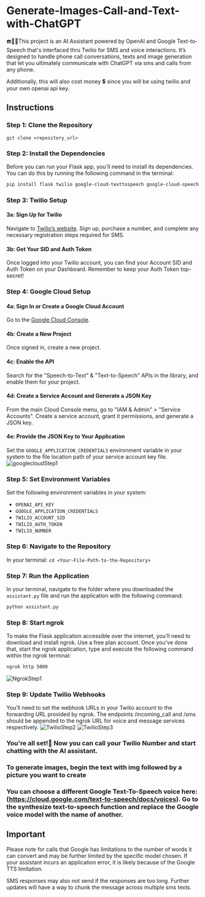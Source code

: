 # Generate-Images-Call-and-Text-with-ChatGPT
☎️📱🤖This project is an AI Assistant powered by OpenAI and Google Text-to-Speech that's interfaced thru Twilio for SMS and voice interactions. It’s designed to handle phone call conversations, texts and image generation that let you ultimately communicate with ChatGPT via sms and calls from any phone. 

Additionally, this will also cost money 💲 since you will be using twilio and your own openai api key. 

## Instructions

### Step 1: Clone the Repository

`git clone <repository_url>`

### Step 2: Install the Dependencies
Before you can run your Flask app, you'll need to install its dependencies. You can do this by running the following command in the terminal:

```bash
pip install flask twilio google-cloud-texttospeech google-cloud-speech openai google

```
### Step 3: Twilio Setup
#### 3a: Sign Up for Twilio
Navigate to [Twilio’s website](https://twilio.com/). Sign up, purchase a number, and complete any necessary registration steps required for SMS.

#### 3b: Get Your SID and Auth Token
Once logged into your Twilio account, you can find your Account SID and Auth Token on your Dashboard. Remember to keep your Auth Token top-secret!

### Step 4: Google Cloud Setup
#### 4a: Sign In or Create a Google Cloud Account
Go to the [Google Cloud Console](https://console.cloud.google.com/).

#### 4b: Create a New Project
Once signed in, create a new project.

#### 4c: Enable the API
Search for the "Speech-to-Text" & "Text-to-Speech" APIs in the library, and enable them for your project.

#### 4d: Create a Service Account and Generate a JSON Key
From the main Cloud Console menu, go to "IAM & Admin" > "Service Accounts". Create a service account, grant it permissions, and generate a JSON key.

#### 4e: Provide the JSON Key to Your Application
Set the `GOOGLE_APPLICATION_CREDENTIALS` environment variable in your system to the file location path of your service account key file.
![googlecloudStep1](https://github.com/michael-5196/Generate-Images-Call-and-Text-with-ChatGPT/assets/131683141/83b6df90-d5f2-477c-8eca-bc608f4ffa9c)

### Step 5: Set Environment Variables
Set the following environment variables in your system:
- `OPENAI_API_KEY`
- `GOOGLE_APPLICATION_CREDENTIALS`
- `TWILIO_ACCOUNT_SID`
- `TWILIO_AUTH_TOKEN`
- `TWILIO_NUMBER`

### Step 6: Navigate to the Repository
In your terminal: `cd <Your-File-Path-to-the-Repository>`

### Step 7: Run the Application
In your terminal, navigate to the folder where you downloaded the `assistant.py` file and run the application with the following command:
```bash
python assistant.py
```
### Step 8: Start ngrok
To make the Flask application accessible over the internet, you’ll need to download and install ngrok. Use a free plan account. Once you’ve done that, start the ngrok application, type and execute the following command within the ngrok terminal:

```bash
ngrok http 5000
```
![NgrokStep1](https://github.com/michael-5196/Generate-Images-Call-and-Text-with-ChatGPT/assets/131683141/bd811552-e56e-4dcb-8963-f85c765effa9)

### Step 9: Update Twilio Webhooks
You’ll need to set the webhook URLs in your Twilio account to the forwarding URL provided by ngrok. The endpoints /incoming_call and /sms should be appended to the ngrok URL for voice and message services respectively.
![TwilioStep2](https://github.com/michael-5196/Generate-Images-Call-and-Text-with-ChatGPT/assets/131683141/cfdc35ee-20d7-4f54-9559-34da45e5122d)
![TwilioStep3](https://github.com/michael-5196/Generate-Images-Call-and-Text-with-ChatGPT/assets/131683141/6a99dd35-a92b-4fbf-b743-1d91d2861fd5)

### You're all set!🚀 Now you can call your Twilio Number and start chatting with the AI assistant.
### To generate images, begin the text with img followed by a picture you want to create
### You can choose a different Google Text-To-Speech voice here: (https://cloud.google.com/text-to-speech/docs/voices). Go to the synthesize text-to-speech function and replace the Google voice model with the name of another. 


## Important
Please note for calls that Google has limitations to the number of words it can convert and may be further limited by the specific model chosen. If your assistant incurs an application error, it is likely because of the Google TTS limitation. 

SMS responses may also not send if the responses are too long. Further updates will have a way to chunk the message across multiple sms texts. 
